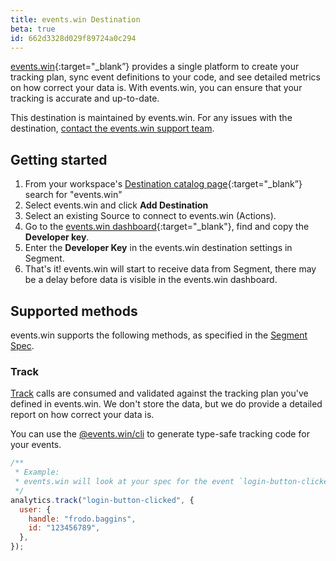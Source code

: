 ```yaml
---
title: events.win Destination
beta: true
id: 662d3328d029f89724a0c294
---
```


[events.win](https://events.win/?utm_source=segmentio&utm_medium=docs&utm_campaign=partners){:target="\_blank”} provides a single platform to create your tracking plan, sync event definitions to your code, and see detailed metrics on how correct your data is. With events.win, you can ensure that your tracking is accurate and up-to-date.

This destination is maintained by events.win. For any issues with the destination, [contact the events.win support team](mailto:hi@events.win).

## Getting started

1. From your workspace's [Destination catalog page](https://app.segment.com/goto-my-workspace/destinations/catalog){:target="\_blank”} search for "events.win"
2. Select events.win and click **Add Destination**
3. Select an existing Source to connect to events.win (Actions).
4. Go to the [events.win dashboard](https://app.events.win/developers){:target="\_blank"}, find and copy the **Developer key**.
5. Enter the **Developer Key** in the events.win destination settings in Segment.
6. That's it! events.win will start to receive data from Segment, there may be a delay before data is visible in the events.win dashboard.

## Supported methods

events.win supports the following methods, as specified in the [Segment Spec](/docs/connections/spec).

### Track

[Track](/docs/connections/spec/track) calls are consumed and validated against the tracking plan you've defined in events.win. We don't store the data, but we do provide a detailed report on how correct your data is.

You can use the [@events.win/cli](https://www.npmjs.com/package/@events.win/cli) to generate type-safe tracking code for your events.

```js
/**
 * Example:
 * events.win will look at your spec for the event `login-button-clicked` and validate the properties `handle` and `id` are present and have the correct data type.
 */
analytics.track("login-button-clicked", {
  user: {
    handle: "frodo.baggins",
    id: "123456789",
  },
});
```
